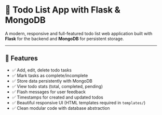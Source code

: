 # 📝 Todo List App with Flask & MongoDB

A modern, responsive and full-featured todo list web application built with **Flask** for the backend and **MongoDB** for persistent storage.

---

## 🚀 Features

- ✅ Add, edit, delete todo tasks
- ✅ Mark tasks as complete/incomplete
- ✅ Store data persistently with MongoDB
- ✅ View todo stats (total, completed, pending)
- ✅ Flash messages for user feedback
- ✅ Timestamps for created and updated todos
- ✅ Beautiful responsive UI (HTML templates required in `templates/`)
- ✅ Clean modular code with database abstraction
